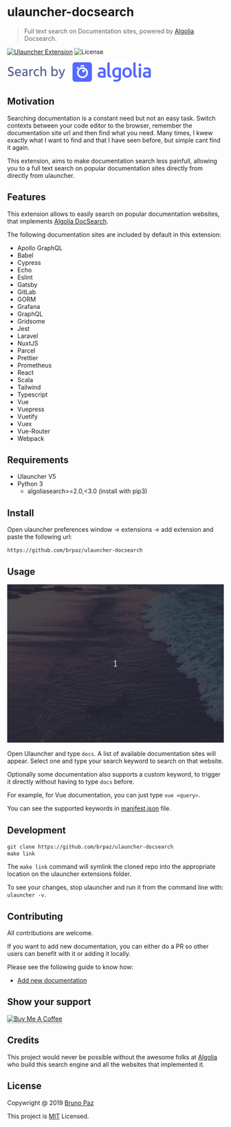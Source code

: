 # ulauncher-docsearch

> Full text search on Documentation sites, powered by [Algolia](https://www.algolia.com/) Docsearch.

[![Ulauncher Extension](https://img.shields.io/badge/Ulauncher-Extension-green.svg?style=for-the-badge)](https://ext.ulauncher.io/-/github-brpaz-ulauncher-docsearch)
![License](https://img.shields.io/github/license/brpaz/ulauncher-docsearch.svg?style=for-the-badge)

![Algolia](images/search-by-algolia-light-background.svg)

## Motivation

Searching documentation is a constant need but not an easy task. Switch contexts between your code editor to the browser, remember the documentation site url and then find what you need. Many times, I kwew exactly what I want to find and that I have seen before, but simple cant find it again.

This extension, aims to make documentation search less painfull, allowing you to a full text search on popular documentation sites directly from directly from ulauncher.

## Features

This extension allows to easily search on popular documentation websites, that implements [Algolia DocSearch](https://community.algolia.com/docsearch/).

The following documentation sites are included by default in this extension:

-   Apollo GraphQL
-   Babel
-   Cypress
-   Echo
-   Eslint
-   Gatsby
-   GitLab
-   GORM
-   Grafana
-   GraphQL
-   Gridsome
-   Jest
-   Laravel
-   NuxtJS
-   Parcel
-   Prettier
-   Prometheus
-   React
-   Scala
-   Tailwind
-   Typescript
-   Vue
-   Vuepress
-   Vuetify
-   Vuex
-   Vue-Router
-   Webpack


## Requirements

- Ulauncher V5
- Python 3
  - algoliasearch>=2.0,<3.0 (install with pip3)

## Install

Open ulauncher preferences window -> extensions -> add extension and paste the following url:

```
https://github.com/brpaz/ulauncher-docsearch
```


## Usage

![demo](demo.gif)


Open Ulauncher and type ```docs```. A list of available documentation sites will appear. Select one and type your search keyword to search on that website.

Optionally some documentation also supports a custom keyword, to trigger it directly without having to type ```docs``` before.

For example, for Vue documentation, you can just type ```vue <query>```.

You can see the supported keywords in [manifest.json](manifest.json) file.


## Development

```
git clone https://github.com/brpaz/ulauncher-docsearch
make link
```

The `make link` command will symlink the cloned repo into the appropriate location on the ulauncher extensions folder.

To see your changes, stop ulauncher and run it from the command line with: `ulauncher -v`.

## Contributing

All contributions are welcome.

If you want to add new documentation, you can either do a PR so other users can benefit with it or adding it locally.

Please see the following guide to know how:

* [Add new documentation](docs/add-new-doc.md)


## Show your support

<a href="https://www.buymeacoffee.com/Z1Bu6asGV" target="_blank"><img src="https://www.buymeacoffee.com/assets/img/custom_images/orange_img.png" alt="Buy Me A Coffee" style="height: 41px !important;width: 174px !important;box-shadow: 0px 3px 2px 0px rgba(190, 190, 190, 0.5) !important;-webkit-box-shadow: 0px 3px 2px 0px rgba(190, 190, 190, 0.5) !important;" ></a>

## Credits

This project would never be possible without the awesome folks at [Algolia](https://www.algolia.com/) who build this search engine and all the websites that implemented it.

## License

Copywright @ 2019 [Bruno Paz](https://github.com/brpaz)

This project is [MIT](LLICENSE) Licensed.
